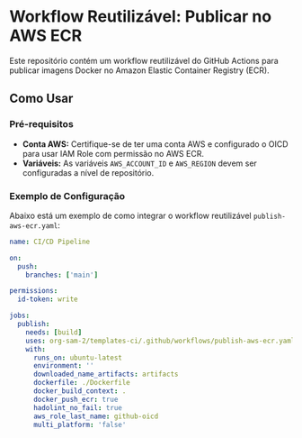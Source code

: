 # Workflow Reutilizável: Publicar no AWS ECR

Este repositório contém um workflow reutilizável do GitHub Actions para publicar imagens Docker no Amazon Elastic Container Registry (ECR).

## Como Usar

### Pré-requisitos

- **Conta AWS:** Certifique-se de ter uma conta AWS e configurado o OICD para usar IAM Role com permissão no AWS ECR.
- **Variáveis:** As variáveis `AWS_ACCOUNT_ID` e `AWS_REGION` devem ser configuradas a nível de repositório.

### Exemplo de Configuração

  Abaixo está um exemplo de como integrar o workflow reutilizável `publish-aws-ecr.yaml`:

  ```yaml
  name: CI/CD Pipeline

  on:
    push:
      branches: ['main']

  permissions:
    id-token: write

  jobs:
    publish:
      needs: [build]
      uses: org-sam-2/templates-ci/.github/workflows/publish-aws-ecr.yaml@main
      with:
        runs_on: ubuntu-latest
        environment: ''
        downloaded_name_artifacts: artifacts
        dockerfile: ./Dockerfile
        docker_build_context: .
        docker_push_ecr: true
        hadolint_no_fail: true
        aws_role_last_name: github-oicd
        multi_platform: 'false'
